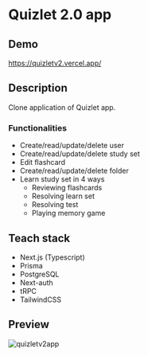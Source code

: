 # Quizlet 2.0 app

## Demo
https://quizletv2.vercel.app/

## Description

Clone application of Quizlet app.

### Functionalities

- Create/read/update/delete user
- Create/read/update/delete study set
- Edit flashcard
- Create/read/update/delete folder
- Learn study set in 4 ways
  - Reviewing flashcards
  - Resolving learn set
  - Resolving test
  - Playing memory game

## Teach stack

- Next.js (Typescript)
- Prisma
- PostgreSQL
- Next-auth
- tRPC
- TailwindCSS

## Preview
![quizletv2app](https://user-images.githubusercontent.com/93607858/222453214-49f2d8b0-cd9c-40a0-87af-b5b9a4a7d049.png)
